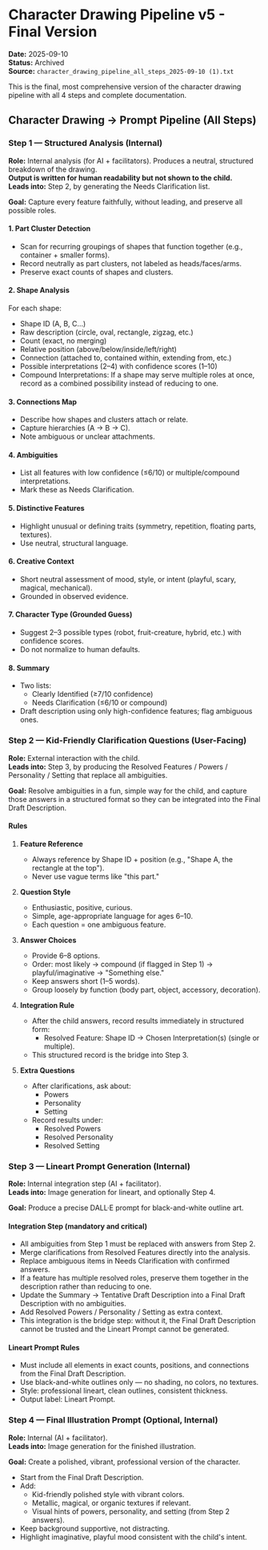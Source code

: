 # Character Drawing Pipeline v5 - Final Version

**Date:** 2025-09-10  
**Status:** Archived  
**Source:** `character_drawing_pipeline_all_steps_2025-09-10 (1).txt`

This is the final, most comprehensive version of the character drawing pipeline with all 4 steps and complete documentation.

## Character Drawing → Prompt Pipeline (All Steps)

### Step 1 — Structured Analysis (Internal)

**Role:** Internal analysis (for AI + facilitators). Produces a neutral, structured breakdown of the drawing.  
**Output is written for human readability but not shown to the child.**  
**Leads into:** Step 2, by generating the Needs Clarification list.

**Goal:** Capture every feature faithfully, without leading, and preserve all possible roles.

#### 1. Part Cluster Detection
- Scan for recurring groupings of shapes that function together (e.g., container + smaller forms).
- Record neutrally as part clusters, not labeled as heads/faces/arms.
- Preserve exact counts of shapes and clusters.

#### 2. Shape Analysis
For each shape:
- Shape ID (A, B, C…)
- Raw description (circle, oval, rectangle, zigzag, etc.)
- Count (exact, no merging)
- Relative position (above/below/inside/left/right)
- Connection (attached to, contained within, extending from, etc.)
- Possible interpretations (2–4) with confidence scores (1–10)
- Compound Interpretations: If a shape may serve multiple roles at once, record as a combined possibility instead of reducing to one.

#### 3. Connections Map
- Describe how shapes and clusters attach or relate.
- Capture hierarchies (A → B → C).
- Note ambiguous or unclear attachments.

#### 4. Ambiguities
- List all features with low confidence (≤6/10) or multiple/compound interpretations.
- Mark these as Needs Clarification.

#### 5. Distinctive Features
- Highlight unusual or defining traits (symmetry, repetition, floating parts, textures).
- Use neutral, structural language.

#### 6. Creative Context
- Short neutral assessment of mood, style, or intent (playful, scary, magical, mechanical).
- Grounded in observed evidence.

#### 7. Character Type (Grounded Guess)
- Suggest 2–3 possible types (robot, fruit-creature, hybrid, etc.) with confidence scores.
- Do not normalize to human defaults.

#### 8. Summary
- Two lists:
  - Clearly Identified (≥7/10 confidence)
  - Needs Clarification (≤6/10 or compound)
- Draft description using only high-confidence features; flag ambiguous ones.

### Step 2 — Kid-Friendly Clarification Questions (User-Facing)

**Role:** External interaction with the child.  
**Leads into:** Step 3, by producing the Resolved Features / Powers / Personality / Setting that replace all ambiguities.

**Goal:** Resolve ambiguities in a fun, simple way for the child, and capture those answers in a structured format so they can be integrated into the Final Draft Description.

#### Rules

1. **Feature Reference**
   - Always reference by Shape ID + position (e.g., "Shape A, the rectangle at the top").
   - Never use vague terms like "this part."

2. **Question Style**
   - Enthusiastic, positive, curious.
   - Simple, age-appropriate language for ages 6–10.
   - Each question = one ambiguous feature.

3. **Answer Choices**
   - Provide 6–8 options.
   - Order: most likely → compound (if flagged in Step 1) → playful/imaginative → "Something else."
   - Keep answers short (1–5 words).
   - Group loosely by function (body part, object, accessory, decoration).

4. **Integration Rule**
   - After the child answers, record results immediately in structured form:
     - Resolved Feature: Shape ID → Chosen Interpretation(s) (single or multiple).
   - This structured record is the bridge into Step 3.

5. **Extra Questions**
   - After clarifications, ask about:
     - Powers
     - Personality
     - Setting
   - Record results under:
     - Resolved Powers
     - Resolved Personality
     - Resolved Setting

### Step 3 — Lineart Prompt Generation (Internal)

**Role:** Internal integration step (AI + facilitator).  
**Leads into:** Image generation for lineart, and optionally Step 4.

**Goal:** Produce a precise DALL·E prompt for black-and-white outline art.

#### Integration Step (mandatory and critical)
- All ambiguities from Step 1 must be replaced with answers from Step 2.
- Merge clarifications from Resolved Features directly into the analysis.
- Replace ambiguous items in Needs Clarification with confirmed answers.
- If a feature has multiple resolved roles, preserve them together in the description rather than reducing to one.
- Update the Summary → Tentative Draft Description into a Final Draft Description with no ambiguities.
- Add Resolved Powers / Personality / Setting as extra context.
- This integration is the bridge step: without it, the Final Draft Description cannot be trusted and the Lineart Prompt cannot be generated.

#### Lineart Prompt Rules
- Must include all elements in exact counts, positions, and connections from the Final Draft Description.
- Use black-and-white outlines only — no shading, no colors, no textures.
- Style: professional lineart, clean outlines, consistent thickness.
- Output label: Lineart Prompt.

### Step 4 — Final Illustration Prompt (Optional, Internal)

**Role:** Internal (AI + facilitator).  
**Leads into:** Image generation for the finished illustration.

**Goal:** Create a polished, vibrant, professional version of the character.

- Start from the Final Draft Description.
- Add:
  - Kid-friendly polished style with vibrant colors.
  - Metallic, magical, or organic textures if relevant.
  - Visual hints of powers, personality, and setting (from Step 2 answers).
- Keep background supportive, not distracting.
- Highlight imaginative, playful mood consistent with the child's intent.
